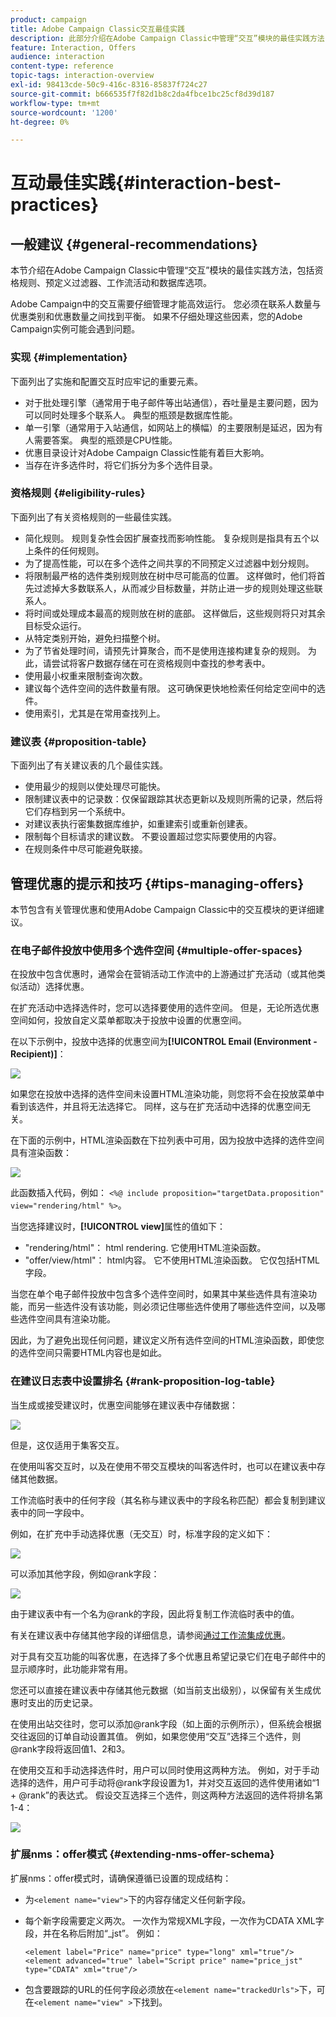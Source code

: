 ```yaml
---
product: campaign
title: Adobe Campaign Classic交互最佳实践
description: 此部分介绍在Adobe Campaign Classic中管理“交互”模块的最佳实践方法
feature: Interaction, Offers
audience: interaction
content-type: reference
topic-tags: interaction-overview
exl-id: 98413cde-50c9-416c-8316-85837f724c27
source-git-commit: b666535f7f82d1b8c2da4fbce1bc25cf8d39d187
workflow-type: tm+mt
source-wordcount: '1200'
ht-degree: 0%

---
```


# 互动最佳实践{#interaction-best-practices}



## 一般建议 {#general-recommendations}

本节介绍在Adobe Campaign Classic中管理“交互”模块的最佳实践方法，包括资格规则、预定义过滤器、工作流活动和数据库选项。

Adobe Campaign中的交互需要仔细管理才能高效运行。 您必须在联系人数量与优惠类别和优惠数量之间找到平衡。 如果不仔细处理这些因素，您的Adobe Campaign实例可能会遇到问题。

### 实现 {#implementation}

下面列出了实施和配置交互时应牢记的重要元素。

* 对于批处理引擎（通常用于电子邮件等出站通信），吞吐量是主要问题，因为可以同时处理多个联系人。 典型的瓶颈是数据库性能。
* 单一引擎（通常用于入站通信，如网站上的横幅）的主要限制是延迟，因为有人需要答案。 典型的瓶颈是CPU性能。
* 优惠目录设计对Adobe Campaign Classic性能有着巨大影响。
* 当存在许多选件时，将它们拆分为多个选件目录。

### 资格规则 {#eligibility-rules}

下面列出了有关资格规则的一些最佳实践。

* 简化规则。 规则复杂性会因扩展查找而影响性能。 复杂规则是指具有五个以上条件的任何规则。
* 为了提高性能，可以在多个选件之间共享的不同预定义过滤器中划分规则。
* 将限制最严格的选件类别规则放在树中尽可能高的位置。 这样做时，他们将首先过滤掉大多数联系人，从而减少目标数量，并防止进一步的规则处理这些联系人。
* 将时间或处理成本最高的规则放在树的底部。 这样做后，这些规则将只对其余目标受众运行。
* 从特定类别开始，避免扫描整个树。
* 为了节省处理时间，请预先计算聚合，而不是使用连接构建复杂的规则。 为此，请尝试将客户数据存储在可在资格规则中查找的参考表中。
* 使用最小权重来限制查询次数。
* 建议每个选件空间的选件数量有限。 这可确保更快地检索任何给定空间中的选件。
* 使用索引，尤其是在常用查找列上。

### 建议表 {#proposition-table}

下面列出了有关建议表的几个最佳实践。

* 使用最少的规则以使处理尽可能快。
* 限制建议表中的记录数：仅保留跟踪其状态更新以及规则所需的记录，然后将它们存档到另一个系统中。
* 对建议表执行密集数据库维护，如重建索引或重新创建表。
* 限制每个目标请求的建议数。 不要设置超过您实际要使用的内容。
* 在规则条件中尽可能避免联接。

## 管理优惠的提示和技巧 {#tips-managing-offers}

本节包含有关管理优惠和使用Adobe Campaign Classic中的交互模块的更详细建议。

### 在电子邮件投放中使用多个选件空间 {#multiple-offer-spaces}

在投放中包含优惠时，通常会在营销活动工作流中的上游通过扩充活动（或其他类似活动）选择优惠。

在扩充活动中选择选件时，您可以选择要使用的选件空间。 但是，无论所选优惠空间如何，投放自定义菜单都取决于投放中设置的优惠空间。

在以下示例中，投放中选择的优惠空间为&#x200B;**[!UICONTROL Email (Environment - Recipient)]**：

![](assets/Interaction-best-practices-offer-space-selected.png)

如果您在投放中选择的选件空间未设置HTML渲染功能，则您将不会在投放菜单中看到该选件，并且将无法选择它。 同样，这与在扩充活动中选择的优惠空间无关。

在下面的示例中，HTML渲染函数在下拉列表中可用，因为投放中选择的选件空间具有渲染函数：

![](assets/Interaction-best-practices-HTML-rendering.png)

此函数插入代码，例如： `<%@ include proposition="targetData.proposition" view="rendering/html" %>`。

当您选择建议时，**[!UICONTROL view]**&#x200B;属性的值如下：
* &quot;rendering/html&quot;： html rendering. 它使用HTML渲染函数。
* &quot;offer/view/html&quot;： html内容。 它不使用HTML渲染函数。 它仅包括HTML字段。

当您在单个电子邮件投放中包含多个选件空间时，如果其中某些选件具有渲染功能，而另一些选件没有该功能，则必须记住哪些选件使用了哪些选件空间，以及哪些选件空间具有渲染功能。

因此，为了避免出现任何问题，建议定义所有选件空间的HTML渲染函数，即使您的选件空间只需要HTML内容也是如此。

### 在建议日志表中设置排名 {#rank-proposition-log-table}

当生成或接受建议时，优惠空间能够在建议表中存储数据：

![](assets/Interaction-best-practices-offer-space-storage.png)

但是，这仅适用于集客交互。

在使用叫客交互时，以及在使用不带交互模块的叫客选件时，也可以在建议表中存储其他数据。

工作流临时表中的任何字段（其名称与建议表中的字段名称匹配）都会复制到建议表中的同一字段中。

例如，在扩充中手动选择优惠（无交互）时，标准字段的定义如下：

![](assets/Interaction-best-practices-manual-offer-std-fields.png)

可以添加其他字段，例如@rank字段：

![](assets/Interaction-best-practices-manual-offer-add-fields.png)

由于建议表中有一个名为@rank的字段，因此将复制工作流临时表中的值。

有关在建议表中存储其他字段的详细信息，请参阅[通过工作流集成优惠](../../interaction/using/integrating-an-offer-via-a-workflow.md#storing-offer-rankings-and-weights)。

对于具有交互功能的叫客优惠，在选择了多个优惠且希望记录它们在电子邮件中的显示顺序时，此功能非常有用。

您还可以直接在建议表中存储其他元数据（如当前支出级别），以保留有关生成优惠时支出的历史记录。

在使用出站交往时，您可以添加@rank字段（如上面的示例所示），但系统会根据交往返回的订单自动设置其值。 例如，如果您使用“交互”选择三个选件，则@rank字段将返回值1、2和3。

在使用交互和手动选择选件时，用户可以同时使用这两种方法。 例如，对于手动选择的选件，用户可手动将@rank字段设置为1，并对交互返回的选件使用诸如“1 + @rank”的表达式。 假设交互选择三个选件，则这两种方法返回的选件将排名第1-4：

![](assets/Interaction-best-practices-manual-offer-combined.png)

### 扩展nms：offer模式 {#extending-nms-offer-schema}

扩展nms：offer模式时，请确保遵循已设置的现成结构：
* 为`<element name="view">`下的内容存储定义任何新字段。
* 每个新字段需要定义两次。 一次作为常规XML字段，一次作为CDATA XML字段，并在名称后附加“_jst”。 例如：

  ```
  <element label="Price" name="price" type="long" xml="true"/>
  <element advanced="true" label="Script price" name="price_jst" type="CDATA" xml="true"/>
  ```

* 包含要跟踪的URL的任何字段必须放在`<element name="trackedUrls">`下，可在`<element name="view" >`下找到。
